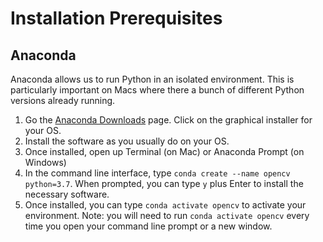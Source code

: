 # Installation Prerequisites

## Anaconda

Anaconda allows us to run Python in an isolated environment. This is particularly important on Macs where there a bunch of different Python versions already running.

1. Go the [Anaconda Downloads](https://www.anaconda.com/products/individual#Downloads) page. Click on the graphical installer for your OS.
2. Install the software as you usually do on your OS.
3. Once installed, open up Terminal (on Mac) or Anaconda Prompt (on Windows)
4. In the command line interface, type `conda create --name opencv python=3.7`. When prompted, you can type `y` plus Enter to install the necessary software.
5. Once installed, you can type `conda activate opencv` to activate your environment. Note: you will need to run `conda activate opencv` every time you open your command line prompt or a new window.
